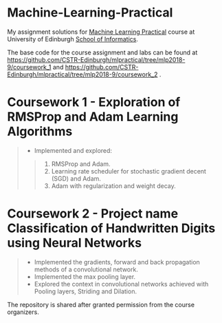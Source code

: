# Machine-Learning-Practical
My assignment solutions for [Machine Learning Practical](http://www.inf.ed.ac.uk/teaching/courses/mlp/) course at University of Edinburgh [School of Informatics](http://www.inf.ed.ac.uk).

The base code for the course assignment and labs can be found at https://github.com/CSTR-Edinburgh/mlpractical/tree/mlp2018-9/coursework_1 and https://github.com/CSTR-Edinburgh/mlpractical/tree/mlp2018-9/coursework_2 .

# Coursework 1 -  Exploration of RMSProp and Adam Learning Algorithms 
> * Implemented and explored:
> > 1. RMSProp and Adam.
> > 2. Learning rate scheduler for stochastic gradient decent (SGD) and Adam.
> > 3. Adam with regularization and weight decay.

# Coursework 2 -  Project name Classification of Handwritten Digits using Neural Networks 
> * Implemented the gradients, forward and back propagation methods of a convolutional network.
> * Implemented the max pooling layer.
> * Explored the context in convolutional networks achieved with Pooling layers, Striding and Dilation.

The repository is shared after granted permission from the course organizers.
